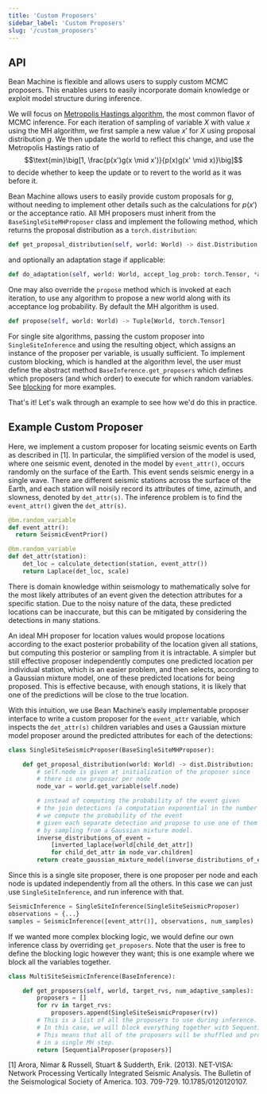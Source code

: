 ```yaml
---
title: 'Custom Proposers'
sidebar_label: 'Custom Proposers'
slug: '/custom_proposers'
---
```

## API

Bean Machine is flexible and allows users to supply custom MCMC proposers. This enables users to easily incorporate domain knowledge or exploit model structure during inference.

We will focus on [Metropolis Hastings algorithm](https://en.wikipedia.org/wiki/Metropolis%E2%80%93Hastings_algorithm), the most common flavor of MCMC inference.
For each iteration of sampling of variable $X$ with value $x$ using the MH algorithm, we first sample a new value $x'$ for $X$ using proposal distribution $g$.
We then update the world to reflect this change, and use the Metropolis Hastings ratio of
$$\text{min}\big[1, \frac{p(x')g(x \mid x')}{p(x)g(x' \mid x)}\big]$$
to decide whether to keep the update or to revert to the world as it was before it.

Bean Machine allows users to easily provide custom proposals for $g$, without needing to implement other details such as the calculations for $p(x')$ or the acceptance ratio.
All MH proposers must inherit from the `BaseSingleSiteMHProposer` class and implement the following method, which returns the proposal distribution as a `torch.distribution`:
```py
def get_proposal_distribution(self, world: World) -> dist.Distribution
```
and optionally an adaptation stage if applicable:
```py
def do_adaptation(self, world: World, accept_log_prob: torch.Tensor, *args, **kwargs) -> None:
```

One may also override the `propose` method which is invoked at each iteration, to use any algorithm to propose a new world along with its acceptance log probability. By default the MH algorithm is used.
```py
def propose(self, world: World) -> Tuple[World, torch.Tensor]
```

For single site algorithms, passing the custom proposer into `SingleSiteInference` and using the resulting object, which assigns an instance of the proposer per variable, is usually sufficient.
To implement custom blocking, which is handled at the algorithm level, the user must define the abstract method `BaseInference.get_proposers` which defines
which proposers (and which order) to execute for which random variables.  See [blocking](../custom_inference/block_inference.md) for more examples.

That's it! Let's walk through an example to see how we'd do this in practice.

## Example Custom Proposer

<!--
It might make sense to replace this example by a more classic Metropolis-Hastings example).
It is a bit more complicated than needed, using a Laplace distribution that is not one of the standard ones.
It involves inverting this distribution but does not actually show the details of doing so.
Also, the proposal distribution doesn't depend on the current value of the variable, which is a non-typical situation for proposal distributions.
-->

Here, we implement a custom proposer for locating seismic events on Earth as described in [1]. In particular, the simplified version of the model is used, where one seismic event, denoted in the model by `event_attr()`, occurs randomly on the surface of the Earth. This event sends seismic energy in a single wave. There are different seismic stations across the surface of the Earth, and each station will noisily record its attributes of time, azimuth, and slowness, denoted by `det_attr(s)`. The inference problem is to find the `event_attr()` given the `det_attr(s)`.

```py
@bm.random_variable
def event_attr():
  return SeismicEventPrior()

@bm.random_variable
def det_attr(station):
    det_loc = calculate_detection(station, event_attr())
    return Laplace(det_loc, scale)
```

There is domain knowledge within seismology to mathematically solve for the most likely attributes of an event given the detection attributes for a specific station. Due to the noisy nature of the data, these predicted locations can be inaccurate, but this can be mitigated by considering the detections in many stations.

An ideal MH proposer for location values would propose locations according to the exact posterior probability of the location given all stations, but computing this posterior or sampling from it is intractable. A simpler but still effective proposer independently computes one predicted location per individual station, which is an easier problem, and then selects, according to a Gaussian mixture model, one of these predicted locations for being proposed. This is effective because, with enough stations, it is likely that one of the predictions will be close to the true location.

With this intuition, we use Bean Machine’s easily implementable proposer interface to write a custom proposer for the `event_attr` variable, which inspects the `det_attr(s)` children variables and uses a Gaussian mixture model proposer around the predicted attributes for each of the detections:

```py
class SingleSiteSeismicProposer(BaseSingleSiteMHProposer):

    def get_proposal_distribution(world: World) -> dist.Distribution:
        # self.node is given at initialization of the proposer since
        # there is one proposer per node
        node_var = world.get_variable(self.node)

        # instead of computing the probability of the event given
        # the join detections (a computation exponential in the number of detections),
        # we compute the probability of the event
        # given each separate detection and propose to use one of them
        # by sampling from a Gaussian mixture model.
        inverse_distributions_of_event =
            [inverted_laplace(world[child_det_attr])
            for child_det_attr in node_var.children]
        return create_gaussian_mixture_model(inverse_distributions_of_event)
```

Since this is a single site proposer, there is one proposer per node and each node is updated independently from all the others.
In this case we can just use `SingleSiteInference`, and run inference with that.
```py
SeismicInference = SingleSiteInference(SingleSiteSeismicProposer)
observations = {...}
samples = SeismicInference([event_attr()], observations, num_samples)
```

If we wanted more complex blocking logic, we would define our own inference class by overriding `get_proposers`.
Note that the user is free to define the blocking logic however they want; this is one example where we block all the variables together.

```py
class MultiSiteSeismicInference(BaseInference):

    def get_proposers(self, world, target_rvs, num_adaptive_samples):
        proposers = []
        for rv in target_rvs:
            proposers.append(SingleSiteSeismicProposer(rv))
        # This is a list of all the proposers to use during inference.
        # In this case, we will block everything together with SequentialProposer
        # This means that all of the proposers will be shuffled and proposed
        # in a single MH step.
        return [SequentialProposer(proposers)]

```

[1] Arora, Nimar & Russell, Stuart & Sudderth, Erik. (2013). NET-VISA: Network Processing Vertically Integrated Seismic Analysis. The Bulletin of the Seismological Society of America. 103. 709-729. 10.1785/0120120107.
